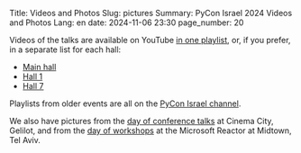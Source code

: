 Title: Videos and Photos
Slug: pictures
Summary: PyCon Israel 2024 Videos and Photos
Lang: en
date: 2024-11-06 23:30
page_number: 20

Videos of the talks are available on YouTube [in one
playlist](https://youtube.com/playlist?list=PLnOlTVPC-yFz7iAZS5gtPeGRY7dRE1R7x),
or, if you prefer, in a separate list for each hall:

- [Main hall](https://www.youtube.com/playlist?list=PLnOlTVPC-yFzPGei6svvqdM066HiRjAHO)
- [Hall 1](https://www.youtube.com/playlist?list=PLnOlTVPC-yFwdGgAA7bnHgtUQu0PWwQNC)
- [Hall 7](https://www.youtube.com/playlist?list=PLnOlTVPC-yFx3DGlDn4sXkQvNFlL_vb5A)

Playlists from older events are all on the [PyCon Israel
channel](https://www.youtube.com/@PyConIsrael/playlists).

We also have pictures from the [day of conference
talks](https://photos.app.goo.gl/VenoW9pJSqWaXGvv9) at Cinema City,
Gelilot, and from the [day of
workshops](https://photos.app.goo.gl/xBMKNEnpUe4tfK7K8) at the
Microsoft Reactor at Midtown, Tel Aviv.
